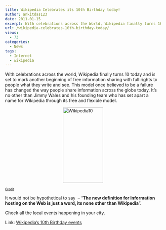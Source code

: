 ```yaml
---
title: Wikipedia Celebrates its 10th Birthday today!
author: ankitdas123
date: 2011-01-15
excerpt: With celebrations across the World, Wikipedia finally turns 10 today and is set to mark another beginning of free information sharing with full rights to people what they write and see. This model once believed to be a failure has today changed the way people share information across the globe.
url: /wikipedia-celebrates-10th-birthday-today/
views:
  - 73
categories:
  - News
tags:
  - Internet
  - wikipedia
---
```

With celebrations across the world, Wikipedia finally turns 10 today and is set to mark another beginning of free information sharing with full rights to people what they write and see. This model once believed to be a failure has changed the way people share information across the globe today. It&#8217;s no other than Jimmy Wales and his founding team who has set apart a name for Wikipedia through its free and flexible model.

[<img style="background-image: none; padding-left: 0px; padding-right: 0px; display: block; float: none; margin-left: auto; margin-right: auto; padding-top: 0px; border: 0px;" title="Wikipedia10" src="http://cdn.devilsworkshop.org/files/2011/01/Wikipedia10_thumb.png" border="0" alt="Wikipedia10" width="130" height="244" />][1]

<span style="font-size: x-small;"><a href="http://upload.wikimedia.org/wikipedia/commons/thumb/5/53/10yrs-contributing_k.svg/150px-10yrs-contributing_k.svg.png" onclick="_gaq.push(['_trackEvent', 'outbound-article', 'http://upload.wikimedia.org/wikipedia/commons/thumb/5/53/10yrs-contributing_k.svg/150px-10yrs-contributing_k.svg.png', 'Credit']);" target="_blank">Credit</a></span>

<span style="font-size: x-small;"> </span>

It would not be hypothetical to say  &#8211; “**The new definition for Information hosting on the Web is just a word, its none other than Wikipedia**”.

Check all the local events happening in your city.

Link: <a href="http://ten.wikipedia.org/wiki/Main_Page" onclick="_gaq.push(['_trackEvent', 'outbound-article', 'http://ten.wikipedia.org/wiki/Main_Page', 'Wikipedia’s 10th Birthday events']);" target="_blank">Wikipedia’s 10th Birthday events</a>

 [1]: http://cdn.devilsworkshop.org/files/2011/01/Wikipedia10.png
